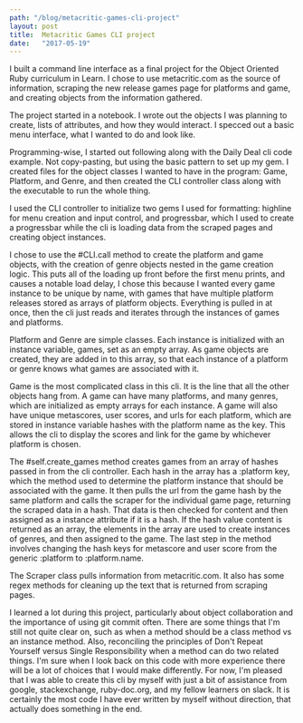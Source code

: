 ```yaml
---
path: "/blog/metacritic-games-cli-project"
layout: post
title:  Metacritic Games CLI project
date:   "2017-05-19"
---
```



I built a command line interface as a final project for the Object Oriented Ruby curriculum in Learn. I chose to use metacritic.com as the source of information, scraping the new release games page for platforms and game, and creating objects from the information gathered.

The project started in a notebook. I wrote out the objects I was planning to create, lists of attributes, and how they would interact. I specced out a basic menu interface, what I wanted to do and look like. 

Programming-wise, I started out following along with the Daily Deal cli code example. Not copy-pasting, but using the basic pattern to set up my gem. I created files for the object classes I wanted to have in the program: Game, Platform, and Genre, and then created the CLI controller class along with the executable to run the whole thing.

I used the CLI controller to initialize two gems I used for formatting: highline for menu creation and input control, and progressbar, which I used to create a progressbar while the cli is loading data from the scraped pages and creating object instances.

I chose to use the #CLI.call method to create the platform and game objects, with the creation of genre objects nested in the game creation logic. This puts all of the loading up front before the first menu prints, and causes a notable load delay, I chose this because I wanted every game instance to be unique by name, with games that have multiple platform releases stored as arrays of platform objects. Everything is pulled in at once, then the cli just reads and iterates through the instances of games and platforms.


Platform and Genre are simple classes. Each instance is initialized with an instance variable, games, set as an empty array. As game objects are created, they are added in to this array, so that each instance of a platform or genre knows what games are associated with it.

Game is the most complicated class in this cli. It is the line that all the other objects hang from. A game can have many platforms, and many genres, which are initialized as empty arrays for each instance. A game will also have unique metascores, user scores, and urls for each platform, which are stored in instance variable hashes with the platform name as the key. This allows the cli to display the scores and link for the game by whichever platform is chosen.

The #self.create_games method creates games from an array of hashes passed in from the cli controller. Each hash in the array has a :platform key, which the method used to determine the platform instance that should be associated with the game. It then pulls the url from the game hash by the same platform and calls the scraper for the individual game page, returning the scraped data in a hash. That data is then checked for content and then assigned as a instance attribute if it is a hash. If the hash value content is returned as an array, the elements in the array are used to create instances of genres, and then assigned to the game. The last step in the method involves changing the hash keys for metascore and user score from the generic :platform to :platform.name.

The Scraper class pulls information from metacritic.com. It also has some regex methods for cleaning up the text that is returned from scraping pages.

I learned a lot during this project, particularly about object collaboration and the importance of using git commit often. There are some things that I'm still not quite clear on, such as when a method should be a class method vs an instance method. Also, reconciling the principles of Don't Repeat Yourself versus Single Responsibility when a method can do two related things. I'm sure when I look back on this code with more experience there will be a lot of choices that I would make differently. For now, I'm pleased that I was able to create this cli by myself with just a bit of assistance from google, stackexchange, ruby-doc.org, and my fellow learners on slack. It is certainly the most code I have ever written by myself without direction, that actually does something in the end.
